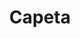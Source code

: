 --- 
title: "Capeta"
publishdate: "2019-8-29T16:48:46+02:00"
src: "https://365manga.net/manga/capeta"
image: "https://data.365manga.net/images/thumbnails/6331-capeta.jpg"
description: "Description from AnimeNFO: Taira Capeta was a 4th grader boy. He had lost his mother when he had been very little. Although he pretended to be tough in front of his father, actually he felt lonely. One day, his father brought junk parts home from his workplace and made a racing cart. Soon, they went to a circuit to drive the cart. However, Capeta found that its frame was bent…"
---